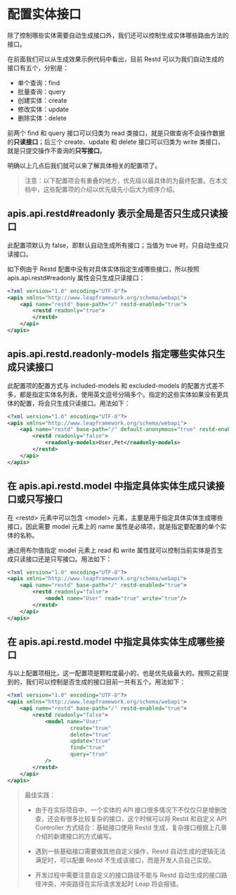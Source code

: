 # 配置实体接口

除了控制哪些实体需要自动生成接口外，我们还可以控制生成实体哪些路由方法的接口。

在前面我们可以从生成效果示例代码中看出，目前 Restd 可以为我们自动生成的接口有五个，分别是：

* 单个查询：find
* 批量查询：query
* 创建实体：create
* 修改实体：update
* 删除实体：delete

前两个 find 和 query 接口可以归类为 read 类接口，就是只做查询不会操作数据的**只读接口**；后三个 create、update 和 delete 接口可以归类为 write 类接口，就是只提交操作不查询的**只写接口**。

明确以上几点后我们就可以来了解具体相关的配置项了。

> 注意：以下配置项会有重叠的地方，优先级以最具体的为最终配置。在本文档中，这些配置项的介绍以优先级先小后大为顺序介绍。

## apis.api.restd\#readonly 表示全局是否只生成只读接口

此配置项默认为 false，即默认自动生成所有接口；当值为 true 时，只自动生成只读接口。

如下例由于 Restd 配置中没有对具体实体指定生成哪些接口，所以按照 apis.api.restd\#readonly 属性会只生成只读接口：

```xml
<?xml version="1.0" encoding="UTF-8"?>
<apis xmlns="http://www.leapframework.org/schema/webapi">
    <api name="restd" base-path="/" restd-enabled="true">
        <restd readonly="true">
        </restd>
    </api>
</apis>
```

## apis.api.restd.readonly-models 指定哪些实体只生成只读接口

此配置项的配置方式与 included-models 和 excluded-models 的配置方式差不多，都是指定实体名列表，使用英文逗号分隔多个。指定的这些实体如果没有更具体的配置，将会只生成只读接口。用法如下：

```xml
<?xml version="1.0" encoding="UTF-8"?>
<apis xmlns="http://www.leapframework.org/schema/webapi">
    <api name="restd" base-path="/" default-anonymous="true" restd-enabled="true">
        <restd readonly="false">
            <readonly-models>User,Pet</readonly-models>
        </restd>
    </api>
</apis>
```

## 在 apis.api.restd.model 中指定具体实体生成只读接口或只写接口

在 &lt;restd&gt; 元素中可以包含 &lt;model&gt; 元素，主要是用于指定具体实体生成哪些接口，因此需要 model 元素上的 name 属性是必填项，就是指定要配置的单个实体的名称。

通过用布尔值指定 model 元素上 read 和 write 属性就可以控制当前实体是否生成只读接口还是只写接口。用法如下：

```xml
<?xml version="1.0" encoding="UTF-8"?>
<apis xmlns="http://www.leapframework.org/schema/webapi">
    <api name="restd" base-path="/" restd-enabled="true">
        <restd readonly="false">
            <model name="User" read="true" write="true"/>
        </restd>
    </api>
</apis>
```

## 在 apis.api.restd.model 中指定具体实体生成哪些接口

与以上配置项相比，这一配置项是颗粒度最小的，也是优先级最大的。按照之前提到的，我们可以控制是否生成的接口目前一共有五个。用法如下：

```xml
<?xml version="1.0" encoding="UTF-8"?>
<apis xmlns="http://www.leapframework.org/schema/webapi">
    <api name="restd" base-path="/" restd-enabled="true">
        <restd readonly="false">
            <model name="User"
                    create="true"
                    delete="true"
                    update="true"
                    find="true"
                    query="true"
            />
        </restd>
    </api>
</apis>
```

> 最佳实践：
>
> * 由于在实际项目中，一个实体的 API 接口很多情况下不仅仅只是增删改查，还会有很多比较复杂的接口，这个时候可以将 Restd 和自定义 API Controller 方式结合：基础接口使用 Restd 生成，复杂接口根据上几章介绍的新建接口的方式编写。
>
> * 遇到一些基础接口需要做其他自定义操作，Restd 自动生成的逻辑无法满足时，可以配置 Restd 不生成该接口，而是开发人员自己实现。
>
> * 开发过程中需要注意自定义的接口路径不能与 Restd 自动生成的接口路径冲突，冲突路径在实际请求发起时 Leap 将会报错。